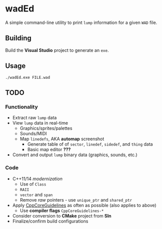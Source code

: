 # wadEd

A simple command-line utility to print `lump` information for a given `WAD` file.

## Building

Build the **Visual Studio** project to generate an `exe`.

## Usage

```
./wadEd.exe FILE.wad
```

## TODO

### Functionality
* Extract raw `lump` data
* View `lump` data in real-time
  * Graphics/sprites/palettes
  * Sounds/MIDI
  * Map `linedefs`, AKA **automap** screenshot
    * Generate table of of `sector`, `linedef`, `sidedef`, and `thing` data
    * Basic map editor **???**
* Convert and output `lump` binary data (graphics, sounds, etc.)

### Code

* C++11/14 *modernization*
  * Use of `Class`
  * `RAII`
  * `vector` and `span`
  * Remove *raw* pointers - use `unique_ptr` and `shared_ptr`
* Apply [CppCoreGuidelines](https://isocpp.github.io/CppCoreGuidelines/CppCoreGuidelines) as often as possible (also applies to above)
  * Use **compiler flags** `CppCoreGuidelines-*`
* Consider conversion to **CMake** project from **Sln**
* Finalize/confirm build configurations
